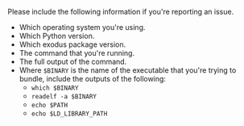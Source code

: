 Please include the following information if you're reporting an issue.

- Which operating system you're using.
- Which Python version.
- Which exodus package version.
- The command that you're running.
- The full output of the command.
- Where `$BINARY` is the name of the executable that you're trying to bundle, include the outputs of the following:
    - `which $BINARY`
    - `readelf -a $BINARY`
    - `echo $PATH`
    - `echo $LD_LIBRARY_PATH`
